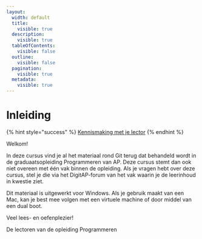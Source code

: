 ```yaml
---
layout:
  width: default
  title:
    visible: true
  description:
    visible: true
  tableOfContents:
    visible: false
  outline:
    visible: false
  pagination:
    visible: true
  metadata:
    visible: true
---
```


# Inleiding

{% hint style="success" %}
[Kennismaking met je lector](https://ap.cloud.panopto.eu/Panopto/Pages/Viewer.aspx?id=819d71c5-37f1-4c15-b5e7-ad8d00994252)
{% endhint %}

Welkom!

In deze cursus vind je al het materiaal rond Git terug dat behandeld wordt in de graduaatsopleiding Programmeren van AP. Deze cursus stemt dan ook niet overeen met één vak binnen de opleiding. Als je vragen hebt over deze cursus, stel je die via het DigitAP-forum van het vak waarin je de leerinhoud in kwestie ziet.

Dit materiaal is uitgewerkt voor Windows. Als je gebruik maakt van een Mac, kan je best mee volgen met een virtuele machine of door middel van een dual boot.

Veel lees- en oefenplezier!

De lectoren van de opleiding Programmeren



